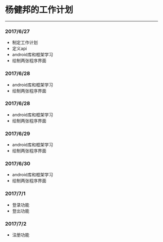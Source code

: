 # 杨健邦的工作计划
---
### 2017/6/27
- 制定工作计划
- 定义api
- android库和框架学习
- 绘制两张程序界面

### 2017/6/28
- android库和框架学习
- 绘制两张程序界面


### 2017/6/28
- android库和框架学习
- 绘制两张程序界面


### 2017/6/29
- android库和框架学习
- 绘制两张程序界面


### 2017/6/30
- android库和框架学习
- 绘制两张程序界面


### 2017/7/1
- 登录功能
- 登出功能


### 2017/7/2
- 注册功能
